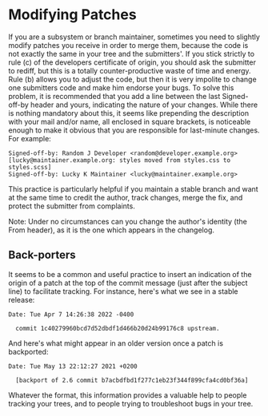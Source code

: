 <!-- SPDX-License-Identifier: MIT -->

# Modifying Patches

If you are a subsystem or branch maintainer, sometimes you need to slightly
modify patches you receive in order to merge them, because the code
is not exactly the same in your tree and the submitters'.
If you stick strictly to rule (c) of the developers certificate of origin,
you should ask the submitter to rediff, but this is a totally counter-productive
waste of time and energy. Rule (b) allows you to adjust the code,
but then it is very impolite to change one submitters code and make him endorse your bugs.
To solve this problem, it is recommended that you add a line between
the last Signed-off-by header and yours, indicating the nature of your changes.
While there is nothing mandatory about this, it seems like prepending the description
with your mail and/or name, all enclosed in square brackets, is noticeable enough
to make it obvious that you are responsible for last-minute changes. For example:

```console
Signed-off-by: Random J Developer <random@developer.example.org>
[lucky@maintainer.example.org: styles moved from styles.css to styles.scss]
Signed-off-by: Lucky K Maintainer <lucky@maintainer.example.org>
```

This practice is particularly helpful if you maintain a stable branch
and want at the same time to credit the author, track changes, merge the fix,
and protect the submitter from complaints.

Note: Under no circumstances can you change the author's identity (the From header),
as it is the one which appears in the changelog.

## Back-porters

It seems to be a common and useful practice to insert an indication of the origin
of a patch at the top of the commit message (just after the subject line)
to facilitate tracking. For instance, here's what we see in a stable release:

```console
Date: Tue Apr 7 14:26:38 2022 -0400

  commit 1c40279960bcd7d52dbdf1d466b20d24b99176c8 upstream.
```

And here's what might appear in an older version once a patch is backported:

```console
Date: Tue May 13 22:12:27 2021 +0200

  [backport of 2.6 commit b7acbdfbd1f277c1eb23f344f899cfa4cd0bf36a]
```

Whatever the format, this information provides a valuable help to people tracking
your trees, and to people trying to troubleshoot bugs in your tree.
